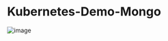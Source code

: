 # **Kubernetes-Demo-Mongo**
![image](https://github.com/user-attachments/assets/bc119b5a-e423-4ef2-9965-f05bf6db5afa)
